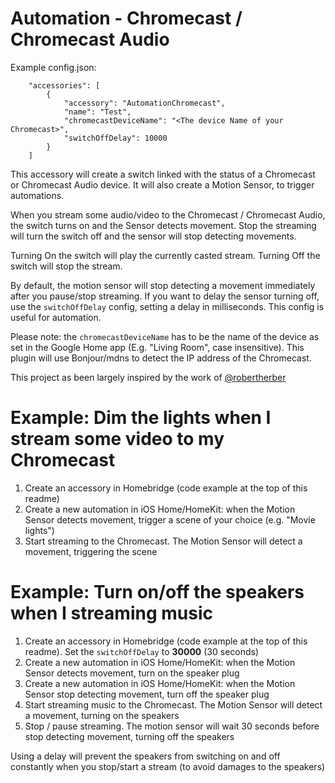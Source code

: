 # Automation - Chromecast / Chromecast Audio

Example config.json:

```
    "accessories": [
        {
            "accessory": "AutomationChromecast",
            "name": "Test",
            "chromecastDeviceName": "<The device Name of your Chromecast>",
            "switchOffDelay": 10000
        }  
    ]

```

This accessory will create a switch linked with the status of a Chromecast or Chromecast Audio device.
It will also create a Motion Sensor, to trigger automations.


When you stream some audio/video to the Chromecast / Chromecast Audio, the switch turns on and the Sensor detects movement. Stop the streaming will turn the switch off and the sensor will stop detecting movements.

Turning On the switch will play the currently casted stream. Turning Off the switch will stop the stream.

By default, the motion sensor will stop detecting a movement immediately after you pause/stop streaming. If you want to delay the sensor turning off, use the `switchOffDelay` config, setting a delay in milliseconds. This config is useful for automation. 

Please note: the `chromecastDeviceName` has to be the name of the device as set in the Google Home app (E.g. "Living Room", case insensitive). This plugin will use Bonjour/mdns to detect the IP address of the Chromecast.

This project as been largely inspired by the work of [@robertherber](https://bitbucket.org/robertherber/homebridge-chromecast/src)

# Example: Dim the lights when I stream some video to my Chromecast
1. Create an accessory in Homebridge (code example at the top of this readme)
2. Create a new automation in iOS Home/HomeKit: when the Motion Sensor detects movement, trigger a scene of your choice (e.g. "Movie lights")
3. Start streaming to the Chromecast. The Motion Sensor will detect a movement, triggering the scene

# Example: Turn on/off the speakers when I streaming music
1. Create an accessory in Homebridge (code example at the top of this readme). Set the `switchOffDelay` to **30000** (30 seconds)
2. Create a new automation in iOS Home/HomeKit: when the Motion Sensor detects movement, turn on the speaker plug
3. Create a new automation in iOS Home/HomeKit: when the Motion Sensor stop detecting movement, turn off the speaker plug
4. Start streaming music to the Chromecast. The Motion Sensor will detect a movement, turning on the speakers
5. Stop / pause streaming. The motion sensor will wait 30 seconds before stop detecting movement, turning off the speakers

Using a delay will prevent the speakers from switching on and off constantly when you stop/start a stream (to avoid damages to the speakers)